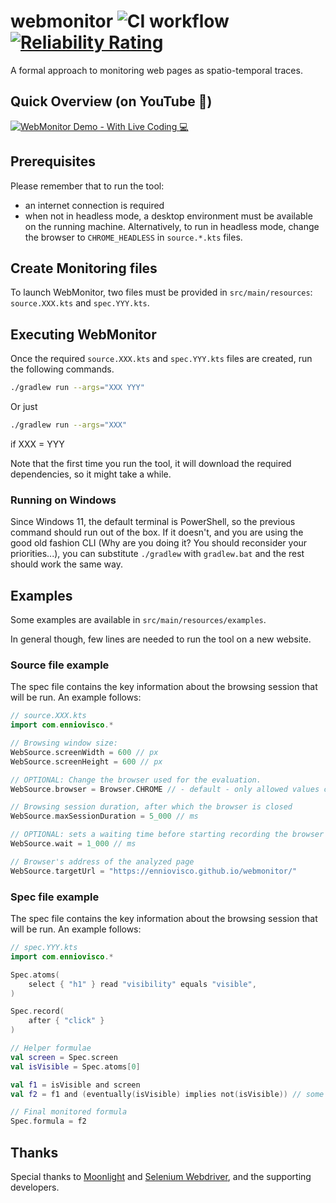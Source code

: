 # webmonitor ![CI workflow](https://github.com/ennioVisco/webmonitor/actions/workflows/build.yml/badge.svg) [![Reliability Rating](https://sonarcloud.io/api/project_badges/measure?project=ennioVisco_webmonitor&metric=reliability_rating)](https://sonarcloud.io/summary/new_code?id=ennioVisco_webmonitor)

A formal approach to monitoring web pages as spatio-temporal traces.

## Quick Overview (on YouTube 🎥)

[![WebMonitor Demo - With Live Coding 💻](https://i.ytimg.com/vi/hqVw0JU3k9c/hqdefault.jpg)](https://youtu.be/hqVw0JU3k9c "WebMonitor Demo - With Live Coding 💻")

## Prerequisites

Please remember that to run the tool:

- an internet connection is required
- when not in headless mode, a desktop environment must be available on the running machine.
  Alternatively, to run in headless mode, change the browser to `CHROME_HEADLESS` in `source.*.kts` files.

## Create Monitoring files

To launch WebMonitor, two files must be provided in `src/main/resources`: `source.XXX.kts` and `spec.YYY.kts`.

## Executing WebMonitor

Once the required `source.XXX.kts` and `spec.YYY.kts` files are created, run the following commands.

```sh
./gradlew run --args="XXX YYY" 
```

Or just

```sh
./gradlew run --args="XXX" 
```

if XXX = YYY

Note that the first time you run the tool, it will download the required dependencies, so it might take a while.

### Running on Windows

Since Windows 11, the default terminal is PowerShell, so the previous command should run out of the box. If it doesn't,
and you are using the good old fashion CLI (Why are you doing it? You should reconsider your priorities...), you can
substitute `./gradlew` with `gradlew.bat` and the rest should work the same way.

## Examples

Some examples are available in `src/main/resources/examples`.

In general though, few lines are needed to run the tool on a new website.

### Source file example

The spec file contains the key information about the browsing session that will be run. An example follows:

```kts
// source.XXX.kts
import com.enniovisco.*

// Browsing window size:
WebSource.screenWidth = 600 // px 
WebSource.screenHeight = 600 // px

// OPTIONAL: Change the browser used for the evaluation. 
WebSource.browser = Browser.CHROME // - default - only allowed values currently are CHROME and FIREFOX

// Browsing session duration, after which the browser is closed
WebSource.maxSessionDuration = 5_000 // ms

// OPTIONAL: sets a waiting time before starting recording the browser (so that initial loading errors can be skipped by the analysis)
WebSource.wait = 1_000 // ms 

// Browser's address of the analyzed page
WebSource.targetUrl = "https://enniovisco.github.io/webmonitor/"

```

### Spec file example

The spec file contains the key information about the browsing session that will be run. An example follows:

```kts
// spec.YYY.kts
import com.enniovisco.*

Spec.atoms(
    select { "h1" } read "visibility" equals "visible",
)

Spec.record(
    after { "click" }
)

// Helper formulae
val screen = Spec.screen
val isVisible = Spec.atoms[0]

val f1 = isVisible and screen
val f2 = f1 and (eventually(isVisible) implies not(isVisible)) // some random complex formula to show operators.

// Final monitored formula
Spec.formula = f2
```

## Thanks

Special thanks to [Moonlight](https://github.com/MoonLightSuite/MoonLight)
and [Selenium Webdriver](https://github.com/SeleniumHQ/selenium), and the supporting developers.
